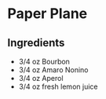 # Paper Plane

## Ingredients

- 3/4 oz Bourbon
- 3/4 oz Amaro Nonino
- 3/4 oz Aperol
- 3/4 oz fresh lemon juice
